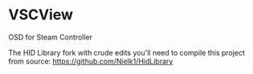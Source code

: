 # VSCView
OSD for Steam Controller

The HID Library fork with crude edits you'll need to compile this project from source: https://github.com/Nielk1/HidLibrary
